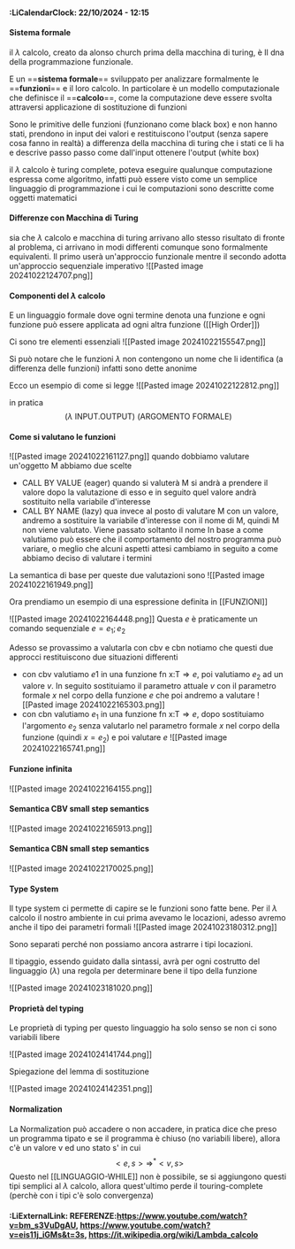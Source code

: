 #### :LiCalendarClock:  22/10/2024 - 12:15

#### Sistema formale

il $\lambda$ calcolo, creato da alonso church prima della macchina di turing, è Il dna della programmazione funzionale.

E un ==**sistema formale**== sviluppato per analizzare formalmente le ==**funzioni**== e il loro calcolo. In particolare è un modello computazionale che definisce il ==**calcolo**==, come la computazione deve essere svolta attraversi applicazione di sostituzione di funzioni

Sono le primitive delle funzioni (funzionano come black box) e non hanno stati, prendono in input dei valori e restituiscono l'output (senza sapere cosa fanno in realtà) a differenza della macchina di turing che i stati ce li ha e descrive passo passo come dall'input ottenere l'output (white box) 

il $\lambda$ calcolo è turing complete, poteva eseguire qualunque computazione espressa come algoritmo, infatti può essere visto come un semplice linguaggio di programmazione i cui le computazioni sono descritte come oggetti matematici
#### Differenze con Macchina di Turing

sia che $\lambda$ calcolo e macchina di turing arrivano allo stesso risultato di fronte al problema, ci arrivano in modi differenti comunque sono formalmente equivalenti.
Il primo userà un'approccio funzionale mentre il secondo adotta un'approccio sequenziale imperativo
![[Pasted image 20241022124707.png]]

#### Componenti del $\lambda$ calcolo
E un linguaggio formale dove ogni termine denota una funzione e ogni funzione può essere applicata ad ogni altra funzione ([[High Order]])

Ci sono tre elementi essenziali
![[Pasted image 20241022155547.png]]

Si può notare  che le funzioni $\lambda$ non contengono un nome che li identifica (a differenza delle funzioni) infatti sono dette anonime

Ecco un esempio di come si legge
![[Pasted image 20241022122812.png]]

in pratica
$$
(\lambda \text{ INPUT.OUTPUT) (ARGOMENTO FORMALE)}
$$
#### Come si valutano le funzioni

![[Pasted image 20241022161127.png]]
quando dobbiamo valutare un'oggetto M abbiamo due scelte
- CALL BY VALUE (eager)
	quando si valuterà M si andrà a prendere il valore dopo la valutazione di esso e in seguito quel valore andrà sostituito nella variabile d'interesse
- CALL BY NAME (lazy)
	qua invece al posto di valutare M con un valore, andremo a sostituire la variabile d'interesse con il nome di M, quindi M non viene valutato. Viene passato soltanto il nome
In base a come valutiamo può essere che il comportamento del nostro programma può variare, o meglio che alcuni aspetti attesi cambiamo in seguito a come abbiamo deciso di valutare i termini

La semantica di base per queste due valutazioni sono
![[Pasted image 20241022161949.png]]

Ora prendiamo un esempio di una espressione definita in [[FUNZIONI]] 

![[Pasted image 20241022164448.png]]
Questa $e$ è praticamente un comando sequenziale $e = e_1;e_2$

Adesso se provassimo a valutarla con cbv e cbn notiamo che questi due approcci restituiscono due situazioni differenti
- con cbv valutiamo $e1$ in una funzione $\text{fn x:T}\Rightarrow e$, poi valutiamo $e_2$ ad un valore $v$. In seguito sostituiamo il parametro attuale $v$ con il parametro formale $x$ nel corpo della funzione $e$ che poi andremo a valutare 
	![[Pasted image 20241022165303.png]]
- con cbn valutiamo $e_1$ in una funzione $\text{fn x:T}\Rightarrow e$, dopo sostituiamo l'argomento $e_2$ senza valutarlo nel parametro formale $x$ nel corpo della funzione (quindi $x = e_2$) e poi valutare $e$
	![[Pasted image 20241022165741.png]]
#### Funzione infinita

![[Pasted image 20241022164155.png]]

#### Semantica CBV small step semantics

![[Pasted image 20241022165913.png]]
#### Semantica CBN small step semantics

![[Pasted image 20241022170025.png]]

#### Type System

Il type system ci permette di capire se le funzioni sono fatte bene. Per il $\lambda$ calcolo il nostro ambiente in cui prima avevamo le locazioni, adesso avremo anche il tipo dei parametri formali
![[Pasted image 20241023180312.png]]

Sono separati perché non possiamo ancora astrarre i tipi locazioni.

Il tipaggio, essendo guidato dalla sintassi, avrà per ogni costrutto del linguaggio ($\lambda$) una regola per determinare bene il tipo della funzione

![[Pasted image 20241023181020.png]]

#### Proprietà del typing

Le proprietà di typing per questo linguaggio ha solo senso se non ci sono variabili libere

![[Pasted image 20241024141744.png]]

Spiegazione del lemma di sostituzione

![[Pasted image 20241024142351.png]]

#### Normalization

La Normalization può accadere o non accadere, in pratica dice che preso un programma tipato e se il programma è chiuso (no variabili libere), allora c'è un valore v ed uno stato s' in cui
$$
<e,s> \Rightarrow ^{*} <v,s> 
$$ Questo nel [[LINGUAGGIO-WHILE]] non è possibile, se si aggiungono questi tipi semplici al $\lambda$ calcolo, allora quest'ultimo perde il touring-complete (perchè con i tipi c'è solo convergenza)

#### :LiExternalLink: REFERENZE:https://www.youtube.com/watch?v=bm_s3VuDgAU, https://www.youtube.com/watch?v=eis11j_iGMs&t=3s, https://it.wikipedia.org/wiki/Lambda_calcolo 
